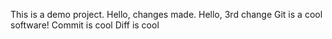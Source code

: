 This is a demo project.
Hello, changes made.
Hello, 3rd change
Git is a cool software!
Commit is cool
Diff is cool